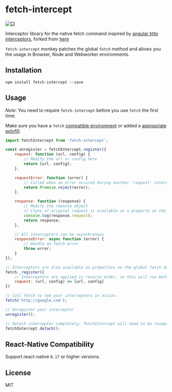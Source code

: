 # fetch-intercept

[![CI](https://github.com/wilt00/fetch-intercept/actions/workflows/main.yml/badge.svg)](https://github.com/wilt00/fetch-intercept/actions/workflows/main.yml)

Interceptor library for the native fetch command inspired by [angular http interceptors](https://docs.angularjs.org/api/ng/service/$http), forked from [here](https://github.com/mlegenhausen/fetch-intercept)

`fetch-intercept` monkey patches the global `fetch` method and allows you the usage in Browser, Node and Webworker environments.

## Installation

```
npm install fetch-intercept --save
```

## Usage

_Note_: You need to require `fetch-intercept` before you use `fetch` the first time.

Make sure you have a `fetch` [compatible environment](http://caniuse.com/#search=fetch) or added a [appropriate polyfill](https://github.com/lquixada/cross-fetch).

```js
import fetchIntercept from 'fetch-intercept';

const unregister = fetchIntercept.register({
    request: function (url, config) {
        // Modify the url or config here
        return [url, config];
    },

    requestError: function (error) {
        // Called when an error occured during another 'request' interceptor call
        return Promise.reject(error);
    },

    response: function (response) {
        // Modify the reponse object
        // Clone of original request is available as a property on the response param:
        console.log(response.request);
        return response;
    },

    // All interceptors can be asynchronous
    responseError: async function (error) {
        // Handle an fetch error
        throw error;
    }
});

// Interceptors are also available as properties on the global fetch object:
fetch._register({
    // Interceptors are applied in reverse order, so this will run before the one above
    request: (url, config) => [url, config]
})

// Call fetch to see your interceptors in action.
fetch('http://google.com');

// Unregister your interceptor
unregister();

// Detach interceptor completely; fetchIntercept will need to be reimported to enable interception after calling this
fetchIntercept.detach();
```

## React-Native Compatibility
Support react-native `0.17` or higher versions.

## License
MIT
